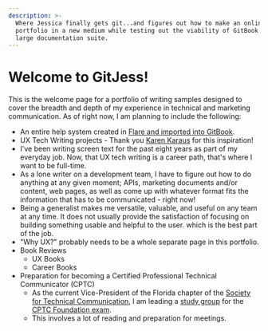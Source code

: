 ```yaml
---
description: >-
  Where Jessica finally gets git...and figures out how to make an online
  portfolio in a new medium while testing out the viability of GitBook for a
  large documentation suite.
---
```


# Welcome to GitJess!

This is the welcome page for a portfolio of writing samples designed to cover the breadth and depth of my experience in technical and marketing communication. As of right now, I am planning to include the following:

* An entire help system created in [Flare and imported into GitBook](https://app.gitbook.com/s/-MlG05Njl2qi0FZmxclS/).
* UX Tech Writing projects - Thank you [Karen Karaus](https://www.linkedin.com/pulse/how-get-ux-writing-field-guide-katherine-karaus/) for this inspiration!
* I've been writing screen text for the past eight years as part of my everyday job. Now, that UX tech writing is a career path, that's where I want to be full-time.
* As a lone writer on a development team, I have to figure out how to do anything at any given moment; APIs, marketing documents and/or content, web pages, as well as come up with whatever format fits the information that has to be communicated - right now!&#x20;
* Being a generalist makes me versatile, valuable, and useful on any team at any time. It does not usually provide the satisfaction of focusing on building something usable and helpful to the user. which is the best part of the job.
* "Why UX?" probably needs to be a whole separate page in this portfolio.
* Book Reviews
  * UX Books
  * Career Books
* Preparation for becoming a Certified Professional Technical Communicator (CPTC)
  * As the current Vice-President of the Florida chapter of the [Society for Technical Communication](https://www.stc.org), I am leading a [study group](https://certifiedstudybuddies.github.io/CSB/home) for the [CPTC Foundation exam](https://www.stc.org/certification/).&#x20;
  * This involves a lot of reading and preparation for meetings.&#x20;

